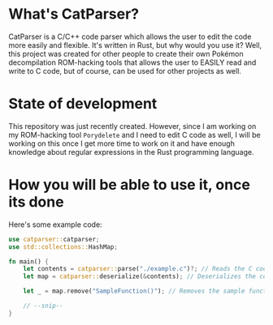# What's CatParser?

CatParser is a C/C++ code parser which allows the user to edit the code more easily and flexible. It's written in Rust, but why would you use it? Well, this project was created for other people to create their own Pokémon decompilation ROM-hacking tools that allows the user to EASILY read and write to C code, but of course, can be used for other projects as well.

# State of development

This repository was just recently created. However, since I am working on my ROM-hacking tool `Porydelete` and I need to edit C code as well, I will be working on this once I get more time to work on it and have enough knowledge about regular expressions in the Rust programming language.

# How you will be able to use it, once its done 

Here's some example code: 

```rust
use catparser::catparser;
use std::collections::HashMap;

fn main() {
    let contents = catparser::parse("./example.c")?; // Reads the C code from ./example.c
    let map = catparser::deserialize(&contents); // Deserializes the contents

    let _ = map.remove("SampleFunction()"); // Removes the sample function from the code

    // --snip--
}
```